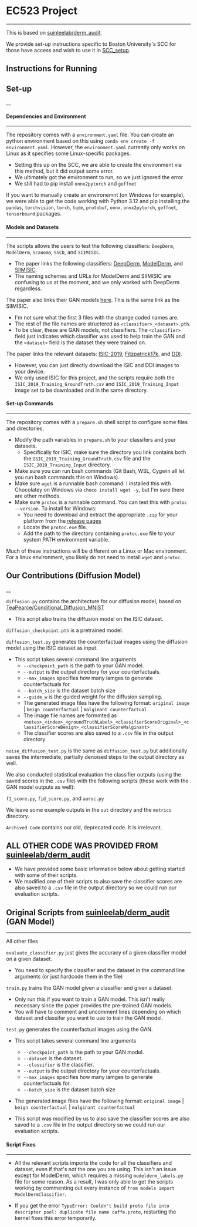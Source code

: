 # EC523 Project
___
This is based on [suinleelab/derm_audit](https://github.com/suinleelab/derm_audit).

We provide set-up instructions specific to Boston University's SCC for those have access and wish to use it in [SCC_setup](./SCC_setup.md).

## Instructions for Running

## Set-up
__
#### Dependencies and Environment
___
The repository comes with a `environment.yaml` file. You can create an python environment based on this using `conda env create -f environment.yaml`. 
However, the `environment.yaml` currently only works on Linux as it specifies some Linux-specific packages. 
- Setting this up on the SCC, we are able to create the environment via this method, but it did output some error.
- We ultimately got the environment to run, so we just ignored the error
- We still had to pip install `onnx2pytorch` and `geffnet`

If you want to manually create an environemnt (on Windows for example), we were able to get the code working with Python 3.12 and pip installing the 
`pandas`, `torchvision`, `torch`, `tqdm`, `protobuf`, `onnx`, `onnx2pytorch`, `geffnet`, `tensorboard` packages.

#### Models and Datasets
____
The scripts allows the users to test the following classifiers: `DeepDerm`, `ModelDerm`, `Scanoma`, `SSCD`, and `SIIMISIC`. 
- The paper links the following classifiers: [DeepDerm](https://zenodo.org/records/6784279#.ZFrDc9LMK-Z), [ModelDerm](https://figshare.com/articles/code/Caffemodel_files_and_Python_Examples/5406223), 
and [SIIMISIC](https://zenodo.org/records/10049217).
- The naming schemes and URLs for ModelDerm and SIIMISIC are confusing to us at the moment, and we only worked with DeepDerm regardless. 

The paper also links their GAN models [here](https://zenodo.org/records/10049217). This is the same link as the SIIMISIC. 
- I'm not sure what the first 3 files with the strange coded names are.
- The rest of the file names are structered as `<classifier>_<dataset>.pth`.
- To be clear, these are GAN models, not classifiers. The `<classifier>` field just indicates which classifier was used to help train the GAN and the `<dataset>` field is the dataset they were trained on.

The paper links the relevant datasets: [ISIC-2019](https://challenge.isic-archive.com/data/#2019), [Fitzpatrick17k](https://github.com/mattgroh/fitzpatrick17k), and [DDI](https://stanfordaimi.azurewebsites.net/datasets/35866158-8196-48d8-87bf-50dca81df965). 
- However, you can just directly download the ISIC and DDI images to your device. 
- We only used ISIC for this project, and the scripts require both the `ISIC_2019_Training_GroundTruth.csv` and `ISIC_2019_Training_Input` image set to be downloaded and in the same directory.

#### Set-up Commands
___
The repository comes with a `prepare.sh` shell script to configure some files and directories. 

- Modify the path variables in `prepare.sh` to your classifers and your datasets.
  - Specifically for ISIC, make sure the directory you link contains both the `ISIC_2019_Training_GroundTruth.csv` file and the `ISIC_2019_Training_Input` directory.
- Make sure you can run bash commands (Git Bash, WSL, Cygwin all let you run bash commands this on Windows).
- Make sure `wget` is a runnable bash command. I installed this with Chocolatey on Windows via `choco install wget -y`, but I'm sure there are other methods.
- Make sure `protoc` is a runnable command. You can test this with `protoc --version`. To install for Windows:
  - You need to download and extract the appropriate `.zip` for your platform from the [release pages](https://github.com/protocolbuffers/protobuf/releases)
  - Locate the `protoc.exe` file.
  - Add the path to the directory containing `protoc.exe` file to your system PATH environment variable.
 
Much of these instructions will be different on a Linux or Mac environment. For a linux environment, you likely do not need to install `wget` and `protoc`.


## Our Contributions (Diffusion Model)
__

`diffusion.py` contains the architecture for our diffusion model, based on [TeaPearce/Conditional_Diffusion_MNIST](https://github.com/TeaPearce/Conditional_Diffusion_MNIST)
- This script also trains the diffusion model on the ISIC dataset.

`diffusion_checkpoint.pth` is a pretrained model.

`diffusion_test.py` generates the counterfactual images using the diffusion model using the ISIC dataset as input.
- This script takes several command line arguments
  - `--checkpoint_path` is the path to your GAN model.
  - `--output` is the output directory for your counterfactuals.
  - `--max_images` specifies how many iamges to generate counterfactuals for.
  - `--batch_size` is the dataset batch size 
  - `--guide_w` is the guided weight for the diffusion sampling.
  - The generated image files have the following format: `original image` | `beign counterfactual` | `malginant counterfactual`
  - The image file names are formmted as `<notes>_<index>_<groundTruthLabel>_<classifierScoreOriginal>_<classifierScoreBenign>_<classifierScoreMalginant>`
  - The classifier scores are also saved to a `.csv` file in the output directory

`noise_diffusion_test.py` is the same as `diffusion_test.py` but additionally saves the intermediate, partially denoised steps to the output directory as well.  

We also conducted statistical evaluation the classifier outputs (using the saved scores in the `.csv` file) with the following scripts (these work with the GAN model outputs as well):

`f1_score.py`, `fid_score,py`, and `auroc.py`

We leave some example outputs in the `out` directory and the `metrics` directory.

`Archived Code` contains our old, deprecated code. It is irrelevant.

## **ALL OTHER CODE WAS PROVIDED FROM [suinleelab/derm_audit](https://github.com/suinleelab/derm_audit)**
- We have provided some basic information below about getting started with some of their scripts.
- We modified one of their scripts to also save the classifier scores are also saved to a `.csv` file in the output directory so we could run our evaluation scripts.


## Original Scripts from [suinleelab/derm_audit](https://github.com/suinleelab/derm_audit) (GAN Model)
___

All other files 

`evaluate_classifier.py` just gives the accuracy of a given classifier model on a given dataset.
- You need to specify the classifier and the dataset in the command line arguments (or just hardcode them in the file)

`train.py` trains the GAN model given a classifier and given a dataset.
- Only run this if you want to train a GAN model. This isn't really necessary since the paper provides the pre-trained GAN models.
- You will have to comment and uncomment lines depending on which dataset and classifer you want to use to train the GAN model.

`test.py` generates the counterfactual images using the GAN.
- This script takes several command line arguments
  - `--checkpoint_path` is the path to your GAN model.
  - `--dataset` is the dataset.
  - `--classifier` is the classifier.
  - `--output` is the output directory for your counterfactuals.
  - `--max_images` specifies how many iamges to generate counterfactuals for.
  - `--batch_size` is the dataset batch size 
 
- The generated image files have the following format: `original image` | `beign counterfactual` | `malginant counterfactual`

-  This script was modified by us to also save the classifier scores are also saved to a `.csv` file in the output directory so we could run our evaluation scripts.

#### Script Fixes
___
- All the relevant scripts imports the code for all the classifiers and dataset, even if that's not the one you are using. 
This isn't an issue except for ModelDerm, which requires a missing `modelderm_labels.py` file for some reason. 
As a result, I was only able to get the scripts working by commenting out every instance of `from models import ModelDermClassifier`.

- If you get the error `TypeError: Couldn't build proto file into descriptor pool: duplicate file name caffe.proto`, restarting the kernel fixes this error temporarily. 

